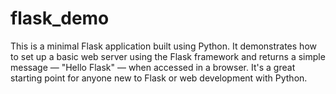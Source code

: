 # flask_demo
This is a minimal Flask application built using Python. 
It demonstrates how to set up a basic web server using the Flask framework and returns a simple message — "Hello Flask" — when accessed in a browser. 
It's a great starting point for anyone new to Flask or web development with Python.
